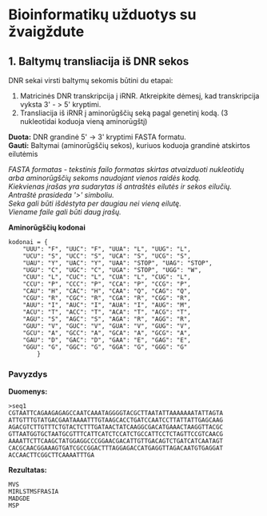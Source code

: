 # Bioinformatikų užduotys su žvaigždute

## 1. Baltymų transliacija iš DNR sekos

DNR sekai virsti baltymų sekomis būtini du etapai:
1. Matricinės DNR transkripcija į iRNR. Atkreipkite dėmesį, kad transkripcija vyksta 3' - > 5' kryptimi.
2. Transliacija iš iRNR į aminorūgščių seką pagal genetinį kodą. (3 nukleotidai koduoja vieną aminorūgštį)


**Duota:** DNR grandinė 5' -> 3' kryptimi FASTA formatu.  
**Gauti:** Baltymai (aminorūgščių sekos), kuriuos koduoja grandinė atskirtos eilutėmis  

*FASTA formatas - tekstinis failo formatas skirtas atvaizduoti nukleotidų arba aminorūgščių sekoms naudojant vienos raidės kodą.  
Kiekvienas įrašas yra sudarytas iš antraštės eilutės ir sekos eilučių.  
Antraštė prasideda '>' simboliu.   
Seka gali būti išdėstyta per daugiau nei vieną eilutę.   
Viename faile gali būti daug įrašų.*  

**Aminorūgščių kodonai**
```Python3
kodonai = {
	"UUU": "F", "UUC": "F", "UUA": "L", "UUG": "L",
	"UCU": "S", "UCC": "S", "UCA": "S", "UCG": "S",
	"UAU": "Y", "UAC": "Y", "UAA": "STOP", "UAG": "STOP",
	"UGU": "C", "UGC": "C", "UGA": "STOP", "UGG": "W",
	"CUU": "L", "CUC": "L", "CUA": "L", "CUG": "L",
	"CCU": "P", "CCC": "P", "CCA": "P", "CCG": "P",
	"CAU": "H", "CAC": "H", "CAA": "Q", "CAG": "Q",
	"CGU": "R", "CGC": "R", "CGA": "R", "CGG": "R",
	"AUU": "I", "AUC": "I", "AUA": "I", "AUG": "M",
	"ACU": "T", "ACC": "T", "ACA": "T", "ACG": "T",
	"AGU": "S", "AGC": "S", "AGA": "R", "AGG": "R",
	"GUU": "V", "GUC": "V", "GUA": "V", "GUG": "V",
	"GCU": "A", "GCC": "A", "GCA": "A", "GCG": "A",
	"GAU": "D", "GAC": "D", "GAA": "E", "GAG": "E",
	"GGU": "G", "GGC": "G", "GGA": "G", "GGG": "G"
	    }
```


### Pavyzdys

**Duomenys:**
```FASTA
>seq1 
CGTAATTCAGAAGAGAGCCAATCAAATAGGGGTACGCTTAATATTAAAAAAATATTAGTA
ATTGTTTGTATGACGAATAAAATTTGTAAGCACCTGATCCAATCCTTATTATTGAGCAAG
AGACGTCTTGTTTCTGTACTCTTTGATAACTATCAAGGCGACATGAAACTAAGGTTACGC
GTTAATGGTGCTAATGCGTTTCATTCATCTCCATCTGCCATTCCTCTAGTTCCGTCAACG
AAAATTCTTCAAGCTATGGAGGCCCGGAACGACATTGTTGACAGTCTGATCATCAATAGT
CACGCAACGGAAAGTGATCGCCGGACTTTAGGAGACCATGAGGTTAGACAATGTGAGGAT
ACCAACTTCGGCTTCAAAATTTGA
```
**Rezultatas:**
```
MVS
MIRLSTMSFRASIA
MADGDE
MSP
```
